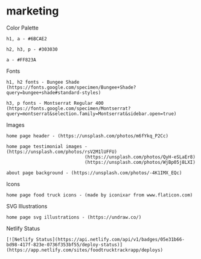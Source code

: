# marketing

Color Palette

	h1, a - #6BCAE2

	h2, h3, p - #303030

	a - #FF823A

Fonts

	h1, h2 fonts - Bungee Shade (https://fonts.google.com/specimen/Bungee+Shade?query=bungee+shade#standard-styles)
  
	h3, p fonts - Montserrat Regular 400 (https://fonts.google.com/specimen/Montserrat?query=montserrat&selection.family=Montserrat&sidebar.open=true)
  
Images
  
	home page header - (https://unsplash.com/photos/m6fYkq_P2Cc)
  
	home page testimonial images - (https://unsplash.com/photos/rsV2M1lUFFU)
                                 (https://unsplash.com/photos/QyH-eSLaEr8)
                                 (https://unsplash.com/photos/WjBp05j8LXI)
  
	about page background - (https://unsplash.com/photos/-4K1IMX_EQc)
  
Icons
  
	home page food truck icons - (made by iconixar from www.flaticon.com)
  
SVG Illustrations
  
	home page svg illustrations - (https://undraw.co/)
	
Netlify Status

	[![Netlify Status](https://api.netlify.com/api/v1/badges/05e31b66-bd98-417f-823e-0736f353bf55/deploy-status)](https://app.netlify.com/sites/foodtrucktrackrapp/deploys)
